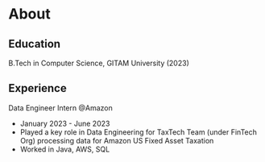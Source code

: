 # About

## Education
B.Tech in Computer Science, GITAM University (2023)

## Experience
Data Engineer Intern @Amazon
- January 2023 - June 2023
- Played a key role in Data Engineering for TaxTech Team (under FinTech Org) processing data for Amazon US Fixed Asset Taxation
- Worked in Java, AWS, SQL
